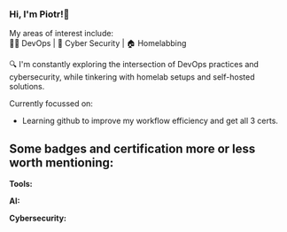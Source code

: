 ### Hi, I'm Piotr!👋

My areas of interest include:  
👨‍💻 DevOps | 🔐 Cyber Security | 🏠 Homelabbing
  
🔍 I'm constantly exploring the intersection of DevOps practices and cybersecurity, while tinkering with homelab setups and self-hosted solutions.
 
 Currently focussed on:

- Learning github to improve my workflow efficiency and get all 3 certs.

Some badges and certification more or less worth mentioning:
----

**Tools:**
  
**AI:**
  
**Cybersecurity:**
  
